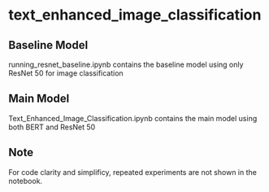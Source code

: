 # text_enhanced_image_classification

## Baseline Model
running_resnet_baseline.ipynb contains the baseline model using only ResNet 50 for image classification

## Main Model
Text_Enhanced_Image_Classification.ipynb contains the main model using both BERT and ResNet 50

## Note
For code clarity and simplificy, repeated experiments are not shown in the notebook. 
